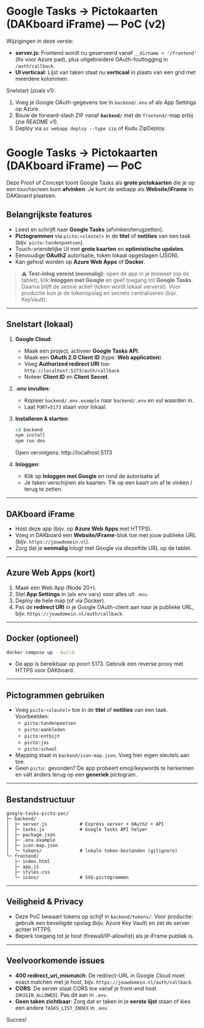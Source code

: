 # Google Tasks → Pictokaarten (DAKboard iFrame) — PoC (v2)

Wijzigingen in deze versie:
- **server.js**: Frontend wordt nu geserveerd vanaf `__dirname + '/frontend'` (fix voor Azure pad), plus uitgebreidere OAuth-foutlogging in `/auth/callback`.
- **UI verticaal**: Lijst van taken staat nu **verticaal** in plaats van een grid met meerdere kolommen.

Snelstart (zoals v1):
1. Voeg je Google OAuth-gegevens toe in `backend/.env` of als App Settings op Azure.
2. Bouw de forward-slash ZIP vanaf **`backend/`** met de `frontend/`-map erbij (zie README v1).
3. Deploy via `az webapp deploy --type zip` of Kudu ZipDeploy.



# Google Tasks → Pictokaarten (DAKboard iFrame) — PoC

Deze Proof of Concept toont Google Tasks als **grote pictokaarten** die je op een touchscreen kunt **afvinken**. 
Je kunt de webapp als **Website/iFrame** in DAKboard plaatsen.

## Belangrijkste features
- Leest en schrijft naar **Google Tasks** (afvinken/terugzetten).
- **Pictogrammen** via `picto:<sleutel>` in de **titel** of **notities** van een taak (bijv. `picto:tandenpoetsen`).
- Touch-vriendelijke UI met **grote kaarten** en **optimistische updates**.
- Eenvoudige **OAuth2** autorisatie, token lokaal opgeslagen (JSON).
- Kan gehost worden op **Azure Web Apps** of **Docker**.
  
> ⚠️ **Test-inlog vereist (eenmalig):** open de app in je browser (op de tablet), klik **Inloggen met Google** en geef toegang tot **Google Tasks**.
> Daarna blijft de sessie actief (token wordt lokaal ververst). Voor productie kun je de tokenopslag en secrets centraliseren (bijv. KeyVault).

---

## Snelstart (lokaal)
1. **Google Cloud**:
   - Maak een project, activeer **Google Tasks API**.
   - Maak een **OAuth 2.0 Client ID** (type: **Web application**).
   - Voeg **Authorized redirect URI** toe: `http://localhost:5173/auth/callback`
   - Noteer **Client ID** en **Client Secret**.

2. **.env invullen**:
   - Kopieer `backend/.env.example` naar `backend/.env` en vul waarden in.
   - Laat `PORT=5173` staan voor lokaal.

3. **Installeren & starten**:
   ```bash
   cd backend
   npm install
   npm run dev
   ```
   Open vervolgens: http://localhost:5173

4. **Inloggen**:
   - Klik op **Inloggen met Google** en rond de autorisatie af.
   - Je taken verschijnen als kaarten. Tik op een kaart om af te vinken / terug te zetten.

---

## DAKboard iFrame
- Host deze app (bijv. op **Azure Web Apps** met HTTPS).
- Voeg in DAKboard een **Website/iFrame**-blok toe met jouw publieke URL (bijv. `https://jouwdomein.nl`).
- Zorg dat je **eenmalig** inlogt met Google via diezelfde URL op de tablet.

---

## Azure Web Apps (kort)
1. Maak een Web App (Node 20+).
2. Stel **App Settings** in (als env vars) voor alles uit `.env`.
3. Deploy de hele map (of via Docker).
4. Pas de **redirect URI** in je Google OAuth-client aan naar je publieke URL, bijv. `https://jouwdomein.nl/auth/callback`.

---

## Docker (optioneel)
```bash
docker compose up --build
```
- De app is bereikbaar op poort 5173. Gebruik een reverse proxy met HTTPS voor DAKboard.

---

## Pictogrammen gebruiken
- Voeg `picto:<sleutel>` toe in de **titel** of **notities** van een taak. Voorbeelden:
  - `picto:tandenpoetsen`
  - `picto:aankleden`
  - `picto:ontbijt`
  - `picto:jas`
  - `picto:school`
- Mapping staat in `backend/icon-map.json`. Voeg hier eigen sleutels aan toe.
- Geen `picto:` gevonden? De app probeert emoji/keywords te herkennen en valt anders terug op een **generiek** pictogram.

---

## Bestandstructuur
```
google-tasks-picto-poc/
├─ backend/
│  ├─ server.js            # Express server + OAuth2 + API
│  ├─ tasks.js             # Google Tasks API helper
│  ├─ package.json
│  ├─ .env.example
│  ├─ icon-map.json
│  └─ tokens/              # lokale token-bestanden (gitignore)
└─ frontend/
   ├─ index.html
   ├─ app.js
   ├─ styles.css
   └─ icons/               # SVG-pictogrammen
```

---

## Veiligheid & Privacy
- Deze PoC bewaart tokens op schijf in `backend/tokens/`. Voor productie: gebruik een beveiligde opslag (bijv. Azure Key Vault) en zet de server achter HTTPS.
- Beperk toegang tot je host (firewall/IP-allowlist) als je iFrame publiek is.

---

## Veelvoorkomende issues
- **400 redirect_uri_mismatch**: De redirect-URL in Google Cloud moet exact matchen met je host, bijv. `https://jouwdomein.nl/auth/callback`.
- **CORS**: De server staat CORS toe vanaf je front-end host (`ORIGIN_ALLOWED`). Pas dit aan in `.env`.
- **Geen taken zichtbaar**: Zorg dat er taken in je **eerste lijst** staan of kies een andere `TASKS_LIST_INDEX` in `.env`.

Succes!
